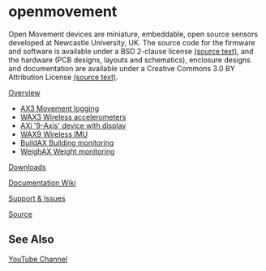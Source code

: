 openmovement
============

Open Movement devices are miniature, embeddable, open source sensors developed at Newcastle University, UK. The source code for the firmware and software is available under a BSD 2-clause license [(source text)](http://github.com/digitalinteraction/openmovement/blob/master/Software/LICENSE.TXT), and the hardware (PCB designs, layouts and schematics), enclosure designs and documentation are available under a Creative Commons 3.0 BY Attribution License [(source text)](http://github.com/digitalinteraction/openmovement/blob/master/Hardware/LICENSE.TXT).

[Overview](http://github.com/digitalinteraction/openmovement/wiki/OpenMovement) 
* [AX3 Movement logging](http://github.com/digitalinteraction/openmovement/wiki/AX3)
* [WAX3 Wireless accelerometers](http://github.com/digitalinteraction/openmovement/wiki/WAX3)
* [AXi '9-Axis' device with display](http://github.com/digitalinteraction/openmovement/wiki/AXi)
* [WAX9 Wireless IMU](http://github.com/digitalinteraction/openmovement/wiki/WAX9)
* [BuildAX Building monitoring](http://github.com/digitalinteraction/openmovement/wiki/BuildAX)
* [WeighAX Weight monitoring](http://github.com/digitalinteraction/openmovement/wiki/WeighAX)

[Downloads](https://github.com/digitalinteraction/openmovement/tree/master/Downloads)

[Documentation Wiki](http://github.com/digitalinteraction/openmovement/wiki/Documentation)

[Support & Issues](http://github.com/digitalinteraction/openmovement/wiki/Support) 

[Source](http://github.com/digitalinteraction/openmovement/wiki/Source) 

## See Also ##

[YouTube Channel](https://www.youtube.com/channel/UCppN19v-D7q2LR1_LSYUN0w) 
